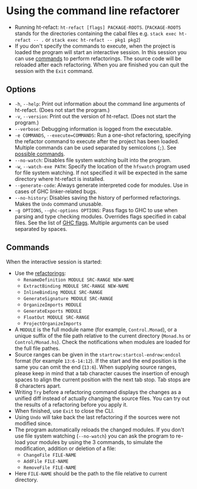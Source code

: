 # Using the command line refactorer

  - Running ht-refact: `ht-refact [flags] PACKAGE-ROOTS`. (`PACKAGE-ROOTS` stands for the directories containing the cabal files e.g.  `stack exec ht-refact -- .` or `stack exec ht-refact -- pkg1 pkg2`)
  - If you don't specify the commands to execute, when the project is loaded the program will start an interactive session. In this session you can use [commands](#commands) to perform refactorings. The source code will be reloaded after each refactoring. When you are finished you can quit the session with the `Exit` command.
  
## Options
  - `-h`, `--help`: Print out information about the command line arguments of ht-refact. (Does not start the program.)
  - `-v`, `--version`: Print out the version of ht-refact. (Does not start the program.)
  - `--verbose`: Debugging information is logged from the executable.
  - `-e COMMANDS`, `--execute=COMMANDS`: Run a one-shot refactoring, specifying the refactor command to execute after the project has been loaded. Multiple commands can be used separated by semicolons (`;`). See [possible commands](#commands).
  - `--no-watch`: Disables file system watching built into the program.
  - `-w`, `--watch-exe PATH`: Specify the location of the `hfswatch` program used for file system watching. If not specified it will be expected in the same directory where ht-refact is installed.
  - `--generate-code`: Always generate interpreted code for modules. Use in cases of GHC linker-related bugs.
  - `--no-history`: Disables saving the history of performed refactorings. Makes the `Undo` command unusable.
  - `-g OPTIONS`, `--ghc-options OPTIONS`: Pass flags to GHC to use when parsing and type checking modules. Overrides flags specified in cabal files. See the list of [GHC flags](https://downloads.haskell.org/~ghc/latest/docs/html/users_guide/flags.html). Multiple arguments can be used separated by spaces.

## Commands
When the interactive session is started:
  - Use the [refactorings](refactorings.md):
    - `RenameDefinition MODULE SRC-RANGE NEW-NAME`
    - `ExtractBinding MODULE SRC-RANGE NEW-NAME`
    - `InlineBinding MODULE SRC-RANGE`
    - `GenerateSignature MODULE SRC-RANGE`
    - `OrganizeImports MODULE`
    - `GenerateExports MODULE`
    - `FloatOut MODULE SRC-RANGE`
    - `ProjectOrganizeImports`
  - A `MODULE` is the full module name (for example, `Control.Monad`), or a unique suffix of the file path relative to the current directory (`Monad.hs` or `Control/Monad.hs`). Check the notifications when modules are loaded for the full file pathes.
  - Source ranges can be given in the `startrow:startcol-endrow:endcol` format (for example `13:6-14:12`). If the start and the end position is the same you can omit the end (`13:6`). When supplying source ranges, please keep in mind that a tab character causes the insertion of enough spaces to align the current position with the next tab stop. Tab stops are 8 characters apart.
  - Writing `Try` before a refactoring command displays the changes as a unified diff instead of actually changing the source files. You can try out the results of a refactoring before you apply it.
  - When finished, use `Exit` to close the CLI.
  - Using `Undo` will take back the last refactoring if the sources were not modified since.
  - The program automatically reloads the changed modules. If you don't use file system watching (`--no-watch`) you can ask the program to re-load your modules by using the 3 commands, to simulate the modification, addition or deletion of a file:
    - `ChangeFile FILE-NAME`
    - `AddFile FILE-NAME`
    - `RemoveFile FILE-NAME`
  - Here `FILE-NAME` should be the path to the file relative to current directory.
